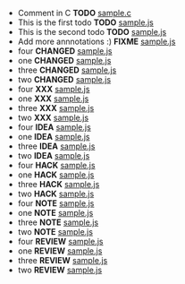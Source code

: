 - Comment in C __TODO__ [sample.c](sample.c)
- This is the first todo __TODO__ [sample.js](sample.js)
- This is the second todo __TODO__ [sample.js](sample.js)
- Add more annnotations :) __FIXME__ [sample.js](sample.js)
- four __CHANGED__ [sample.js](sample.js)
- one __CHANGED__ [sample.js](sample.js)
- three __CHANGED__ [sample.js](sample.js)
- two __CHANGED__ [sample.js](sample.js)
- four __XXX__ [sample.js](sample.js)
- one __XXX__ [sample.js](sample.js)
- three __XXX__ [sample.js](sample.js)
- two __XXX__ [sample.js](sample.js)
- four __IDEA__ [sample.js](sample.js)
- one __IDEA__ [sample.js](sample.js)
- three __IDEA__ [sample.js](sample.js)
- two __IDEA__ [sample.js](sample.js)
- four __HACK__ [sample.js](sample.js)
- one __HACK__ [sample.js](sample.js)
- three __HACK__ [sample.js](sample.js)
- two __HACK__ [sample.js](sample.js)
- four __NOTE__ [sample.js](sample.js)
- one __NOTE__ [sample.js](sample.js)
- three __NOTE__ [sample.js](sample.js)
- two __NOTE__ [sample.js](sample.js)
- four __REVIEW__ [sample.js](sample.js)
- one __REVIEW__ [sample.js](sample.js)
- three __REVIEW__ [sample.js](sample.js)
- two __REVIEW__ [sample.js](sample.js)
